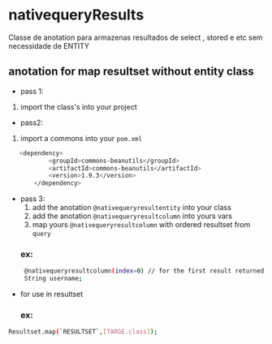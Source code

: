# nativequeryResults
Classe de anotation para armazenas resultados de select , stored e etc sem necessidade de ENTITY

## anotation for map resultset without entity class
 * pass 1:
 1. import the class's into your project
 * pass2:
 1. import a commons into your `pom.xml  `
 ```bash
 	<dependency>
			<groupId>commons-beanutils</groupId>
			<artifactId>commons-beanutils</artifactId>
			<version>1.9.3</version>
		</dependency>
```
* pass 3:
  1. add the anotation ` @nativequeryresultentity ` into your class
  2. add the anotation ` @nativequeryresultcolumn ` into yours vars
  3. map yours ` @nativequeryresultcolumn ` with ordered resultset from ` query `
   ### ex:
   ```bash
    @nativequeryresultcolumn(index=0) // for the first result returned from de query......
    String username;
	```
* for use in resultset
  ### ex:
```bash
Resultset.map(`RESULTSET`,[TARGE.class]);
```

